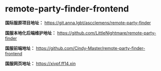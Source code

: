# remote-party-finder-frontend
<p>
            <strong>国际服原项目地址：</strong>
            <a href="https://git.anna.lgbt/ascclemens/remote-party-finder" target="_blank" rel="noopener noreferrer">
              https://git.anna.lgbt/ascclemens/remote-party-finder
            </a>
          </p>
          <p>
            <strong>国服本地化后端维护地址：</strong>
            <a href="https://github.com/LittleNightmare/remote-party-finder" target="_blank" rel="noopener noreferrer">
              https://github.com/LittleNightmare/remote-party-finder
            </a>
          </p>
          <p>
            <strong>国服前端地址：</strong>
            <a href="https://github.com/Cindy-Master/remote-party-finder-frontend" target="_blank" rel="noopener noreferrer">
              https://github.com/Cindy-Master/remote-party-finder-frontend
            </a>
          </p>
            <p>
            <strong>国服网页地址：</strong>
            <a href="https://xivpf.ff14.xin" target="_blank" rel="noopener noreferrer">
             https://xivpf.ff14.xin
            </a>
          </p>
